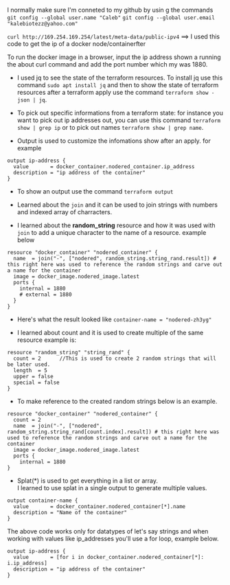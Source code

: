 I normally make sure I'm conneted to my github by usin g the commands <br/>
`git config --global user.name "Caleb"`
`git config --global user.email "kalebiotezz@yahoo.com"`





`curl http://169.254.169.254/latest/meta-data/public-ipv4` ==> I used this code to get the ip of a docker node/containerfter 

To run the docker image in a browser, input the ip address shown a running the about curl command and add the port number which my was 1880.

- I used jq to see the state of the terraform resources. To install jq use this command `sudo apt install jq` and then to show the state of terraform resources after a terraform apply use the command `terraform show -json | jq`.

- To pick out specific informations from a terraform state: for instance you want to pick out ip addresses out, you can use this command `terraform show | grep ip` or to pick out names `terraform show | grep name`.

- Output is used to customize the infomations show after an apply. for example 
```
output ip-address {
  value       = docker_container.nodered_container.ip_address
  description = "ip address of the container"
} 
````

- To show an output use the command `terraform output`

- Learned about the `join` and it can be used to join strings with numbers and indexed array of charracters.

- I learned about the **random_string** resource and how it was used with `join` to add a unique character to the name of a resource. 
example below <br/>
```
resource "docker_container" "nodered_container" {
  name  = join("-", ["nodered", random_string.string_rand.result]) # this right here was used to reference the random strings and carve out a name for the container
  image = docker_image.nodered_image.latest
  ports {
    internal = 1880
    # external = 1880
  }
}
```
- Here's what the result looked like `container-name = "nodered-zh3yg"`

- I learned about count and it is used to create multiple of the same resource example is: <br/>
```
resource "random_string" "string_rand" {
  count = 2      //This is used to create 2 random strings that will be later used.
  length  = 5
  upper = false
  special = false
}
```
- To make reference to the created random strings below is an example. <br/>
```
resource "docker_container" "nodered_container" {
  count = 2
  name  = join("-", ["nodered", random_string.string_rand[count.index].result]) # this right here was used to reference the random strings and carve out a name for the container
  image = docker_image.nodered_image.latest
  ports {
    internal = 1880
}

```

- Splat(*) is used to get everything in a list or array. <br/>
I learned to use splat in a single output to generate multiple values.

```
output container-name {
  value       = docker_container.nodered_container[*].name
  description = "Name of the container"
}
```
The above code works only for datatypes of let's say strings and when working with values like ip_addresses you'll use a for loop, example below.

```
output ip-address {
  value       = [for i in docker_container.nodered_container[*]: i.ip_address]
  description = "ip address of the container"
}

```
